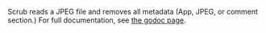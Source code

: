 Scrub reads a JPEG file and removes all metadata (App, JPEG, or comment section.)
For full documentation, see [the godoc page](http://godoc.org/robpike.io/cmd/scrub).
